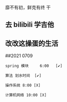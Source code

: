 靡不有初，鲜克有终    干


## 去 bilibili 学吉他

## 改改这操蛋的生活

##2021 0709

```
spring 模块     6:00   [✔]

算法 划水时间  [✔]

操作系统 8:00 [X]

计算机网络 10:00 [X]
```

